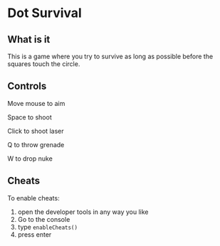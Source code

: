 # Dot Survival
## What is it
This is a game where you try to survive as long as possible before the squares touch the circle.
## Controls
Move mouse to aim

Space to shoot

Click to shoot laser

Q to throw grenade

W to drop nuke
## Cheats
To enable cheats:
1. open the developer tools in any way you like
2. Go to the console
3. type `enableCheats()`
4. press enter
